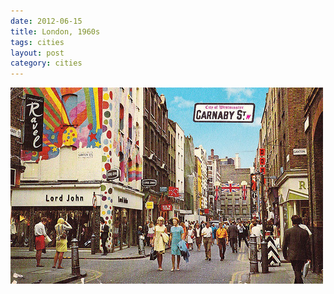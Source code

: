 ```yaml
---
date: 2012-06-15
title: London, 1960s
tags: cities
layout: post
category: cities
---
```


![londoncarnaby2](https://raw.githubusercontent.com/muneer78/muneer78.github.io/master/images/London2.jpg)